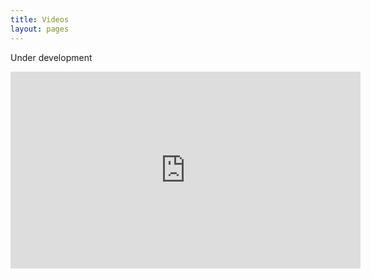 ```yaml
---
title: Videos
layout: pages
---
```


Under development

<iframe width="560" height="315" src="https://www.youtube.com/embed/tQ92CLS6L84" title="YouTube video player" frameborder="0" allow="accelerometer; autoplay; clipboard-write; encrypted-media; gyroscope; picture-in-picture" allowfullscreen></iframe>

